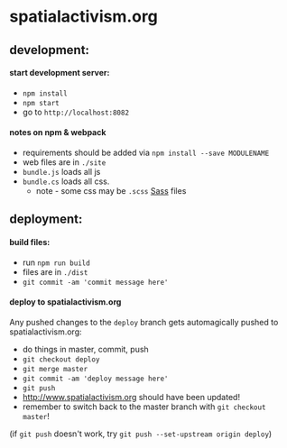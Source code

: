 # spatialactivism.org


## development:

#### start development server:

- `npm install`
- `npm start`
- go to `http://localhost:8082`

#### notes on npm & webpack

- requirements should be added via `npm install --save MODULENAME`
- web files are in `./site`
- `bundle.js` loads all js
- `bundle.cs` loads all css. 
  - note - some css may be `.scss` [Sass](http://sass-lang.com/) files

## deployment:

#### build files:

- run `npm run build`
- files are in `./dist`
- `git commit -am 'commit message here'`

#### deploy to spatialactivism.org

Any pushed changes to the `deploy` branch gets automagically pushed to spatialactivism.org:

- do things in master, commit, push
- `git checkout deploy`
- `git merge master`
- `git commit -am 'deploy message here'`
- `git push`
- http://www.spatialactivism.org should have been updated!
- remember to switch back to the master branch with `git checkout master`!

(if `git push` doesn't work, try `git push --set-upstream origin deploy`)
